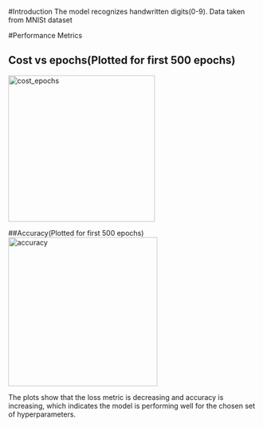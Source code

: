 #Introduction
The model recognizes handwritten digits(0-9). Data taken from MNISt dataset

#Performance Metrics
## Cost vs epochs(Plotted for first 500 epochs)
<img width="294" alt="cost_epochs" src="https://user-images.githubusercontent.com/87447180/187133140-1e962f84-a07f-4f71-ab24-d45259f317dc.png">

##Accuracy(Plotted for first 500 epochs)
<img width="299" alt="accuracy" src="https://user-images.githubusercontent.com/87447180/187133356-e9d26af8-b826-44c8-8a31-608980343fd3.png">

The plots show that the loss metric is decreasing and accuracy is increasing, which indicates the model is performing well for the chosen set of hyperparameters.

